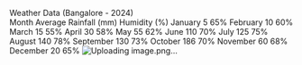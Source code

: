 Weather Data (Bangalore - 2024)		
Month	Average Rainfall (mm)	Humidity (%)
January	5	65%
February	10	60%
March	15	55%
April	30	58%
May	55	62%
June	110	70%
July	125	75%
August	140	78%
September	130	73%
October	186	70%
November	60	68%
December	20	65%
![Uploading image.png…]()
